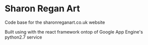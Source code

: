 # Sharon Regan Art

Code base for the sharonreganart.co.uk website

Built using with the react framework ontop of Google App Engine's python2.7 service
